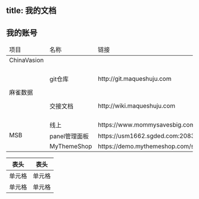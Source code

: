 title: 我的文档
---

## 我的账号

<table>
<thead>
	<tr>
		<td>项目</td>
		<td>名称</td>
		<td>链接</td>
		<td>账号</td>
		<td>密码</td>
		<td>备注</td>
	</tr>
</thead>
<tbody>
	<tr>
	    <td>ChinaVasion</td>
	    <td></td>
	    <td></td>
	    <td></td>
	    <td></td>
	    <td></td>
	</tr>
	<!--我是一个华丽的分割符-->
	<tr>
	    <td rowspan="2">麻雀数据</td>
	    <td>git仓库</td>
	    <td>http://git.maqueshuju.com</td>
	    <td>root</td>
	    <td>Mqgit@2018@</td>
	    <td rowspan="2">
	    1. 部署：www.maqueshuju.com <br/>
	    2. 前端：http://git.maqueshuju.com/front/hot-seller <br/>
	    3. 接口: http://git.maqueshuju.com/yaf_business/maque_business_api<br/>
	    4. 服务: http://git.maqueshuju.com/interface/maque_backend_oauth2 <br/>
	    5. 服务2: http://git.maqueshuju.com/interface/maque_backend_oauth_operation<br/>
	    </td>
	</tr>
	<tr>
	    <td>交接文档</td>
	    <td>http://wiki.maqueshuju.com</td>
	    <td>mq_admin</td>
	    <td>k2Q8xlfmiUpVvYyF</td>
	</tr>
	<!--我是一个华丽的分割符-->
	<tr>
	    <td rowspan="3">MSB</td>
	    <td>线上</td>
	    <td>https://www.mommysavesbig.com/wp-admin</td>
	    <td>domenic@mommysavesbig.com</td>
	    <td>adriana1t1239dom</td>
	    <td rowspan="3">
	    测试：mommysavesbig.1902dev1.com
	    </td>
	</tr>
	<tr>
	    <td>panel管理面板</td>
	    <td>https://usm1662.sgded.com:2083/cpsess6981031634/frontend/x3/index.html</td>
	    <td>mommysav</td>
	    <td>adriana1t1239dom</td>
	</tr>
	<tr>
	    <td>MyThemeShop</td>
	    <td>https://demo.mythemeshop.com/s/?theme=Coupon</td>
	    <td>andywu@starmerx.com</td>
	    <td>weOyH&tCU2X9d8upJ</td>
	</tr>
</tbody>
</table>

|  表头   | 表头  |
|  ----  | ----  |
| 单元格  | 单元格 |
| 单元格  | 单元格 |
